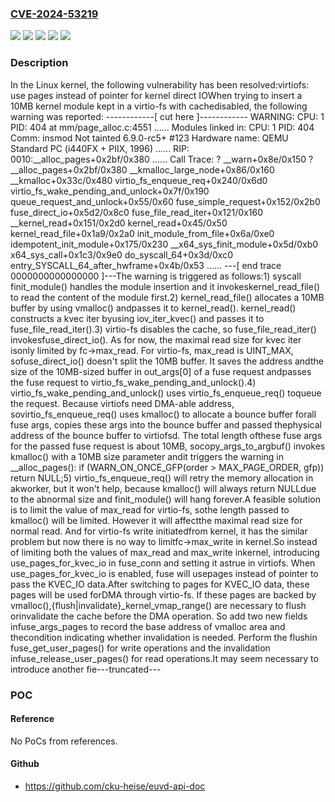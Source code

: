 ### [CVE-2024-53219](https://cve.mitre.org/cgi-bin/cvename.cgi?name=CVE-2024-53219)
![](https://img.shields.io/static/v1?label=Product&message=Linux&color=blue)
![](https://img.shields.io/static/v1?label=Version&message=&color=brightgreen)
![](https://img.shields.io/static/v1?label=Version&message=5.4%20&color=brightgreen)
![](https://img.shields.io/static/v1?label=Version&message=a62a8ef9d97da23762a588592c8b8eb50a8deb6a%20&color=brightgreen)
![](https://img.shields.io/static/v1?label=Vulnerability&message=n%2Fa&color=blue)

### Description

In the Linux kernel, the following vulnerability has been resolved:virtiofs: use pages instead of pointer for kernel direct IOWhen trying to insert a 10MB kernel module kept in a virtio-fs with cachedisabled, the following warning was reported:  ------------[ cut here ]------------  WARNING: CPU: 1 PID: 404 at mm/page_alloc.c:4551 ......  Modules linked in:  CPU: 1 PID: 404 Comm: insmod Not tainted 6.9.0-rc5+ #123  Hardware name: QEMU Standard PC (i440FX + PIIX, 1996) ......  RIP: 0010:__alloc_pages+0x2bf/0x380  ......  Call Trace:   <TASK>   ? __warn+0x8e/0x150   ? __alloc_pages+0x2bf/0x380   __kmalloc_large_node+0x86/0x160   __kmalloc+0x33c/0x480   virtio_fs_enqueue_req+0x240/0x6d0   virtio_fs_wake_pending_and_unlock+0x7f/0x190   queue_request_and_unlock+0x55/0x60   fuse_simple_request+0x152/0x2b0   fuse_direct_io+0x5d2/0x8c0   fuse_file_read_iter+0x121/0x160   __kernel_read+0x151/0x2d0   kernel_read+0x45/0x50   kernel_read_file+0x1a9/0x2a0   init_module_from_file+0x6a/0xe0   idempotent_init_module+0x175/0x230   __x64_sys_finit_module+0x5d/0xb0   x64_sys_call+0x1c3/0x9e0   do_syscall_64+0x3d/0xc0   entry_SYSCALL_64_after_hwframe+0x4b/0x53   ......   </TASK>  ---[ end trace 0000000000000000 ]---The warning is triggered as follows:1) syscall finit_module() handles the module insertion and it invokeskernel_read_file() to read the content of the module first.2) kernel_read_file() allocates a 10MB buffer by using vmalloc() andpasses it to kernel_read(). kernel_read() constructs a kvec iter byusing iov_iter_kvec() and passes it to fuse_file_read_iter().3) virtio-fs disables the cache, so fuse_file_read_iter() invokesfuse_direct_io(). As for now, the maximal read size for kvec iter isonly limited by fc->max_read. For virtio-fs, max_read is UINT_MAX, sofuse_direct_io() doesn't split the 10MB buffer. It saves the address andthe size of the 10MB-sized buffer in out_args[0] of a fuse request andpasses the fuse request to virtio_fs_wake_pending_and_unlock().4) virtio_fs_wake_pending_and_unlock() uses virtio_fs_enqueue_req() toqueue the request. Because virtiofs need DMA-able address, sovirtio_fs_enqueue_req() uses kmalloc() to allocate a bounce buffer forall fuse args, copies these args into the bounce buffer and passed thephysical address of the bounce buffer to virtiofsd. The total length ofthese fuse args for the passed fuse request is about 10MB, socopy_args_to_argbuf() invokes kmalloc() with a 10MB size parameter andit triggers the warning in __alloc_pages():	if (WARN_ON_ONCE_GFP(order > MAX_PAGE_ORDER, gfp))		return NULL;5) virtio_fs_enqueue_req() will retry the memory allocation in akworker, but it won't help, because kmalloc() will always return NULLdue to the abnormal size and finit_module() will hang forever.A feasible solution is to limit the value of max_read for virtio-fs, sothe length passed to kmalloc() will be limited. However it will affectthe maximal read size for normal read. And for virtio-fs write initiatedfrom kernel, it has the similar problem but now there is no way to limitfc->max_write in kernel.So instead of limiting both the values of max_read and max_write inkernel, introducing use_pages_for_kvec_io in fuse_conn and setting it astrue in virtiofs. When use_pages_for_kvec_io is enabled, fuse will usepages instead of pointer to pass the KVEC_IO data.After switching to pages for KVEC_IO data, these pages will be used forDMA through virtio-fs. If these pages are backed by vmalloc(),{flush|invalidate}_kernel_vmap_range() are necessary to flush orinvalidate the cache before the DMA operation. So add two new fields infuse_args_pages to record the base address of vmalloc area and thecondition indicating whether invalidation is needed. Perform the flushin fuse_get_user_pages() for write operations and the invalidation infuse_release_user_pages() for read operations.It may seem necessary to introduce another fie---truncated---

### POC

#### Reference
No PoCs from references.

#### Github
- https://github.com/cku-heise/euvd-api-doc

